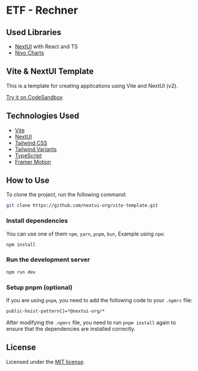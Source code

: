 # ETF - Rechner

## Used Libraries

- [NextUI](https://nextui.org/) with React and TS
- [Nivo Charts](https://nivo.rocks/)

## Vite & NextUI Template

This is a template for creating applications using Vite and NextUI (v2).

[Try it on CodeSandbox](https://githubbox.com/nextui-org/vite-template)

## Technologies Used

- [Vite](https://vitejs.dev/guide/)
- [NextUI](https://nextui.org)
- [Tailwind CSS](https://tailwindcss.com)
- [Tailwind Variants](https://tailwind-variants.org)
- [TypeScript](https://www.typescriptlang.org)
- [Framer Motion](https://www.framer.com/motion)

## How to Use

To clone the project, run the following command:

```bash
git clone https://github.com/nextui-org/vite-template.git
```

### Install dependencies

You can use one of them `npm`, `yarn`, `pnpm`, `bun`, Example using `npm`:

```bash
npm install
```

### Run the development server

```bash
npm run dev
```

### Setup pnpm (optional)

If you are using `pnpm`, you need to add the following code to your `.npmrc` file:

```bash
public-hoist-pattern[]=*@nextui-org/*
```

After modifying the `.npmrc` file, you need to run `pnpm install` again to ensure that the dependencies are installed correctly.

## License

Licensed under the [MIT license](https://github.com/nextui-org/vite-template/blob/main/LICENSE).
